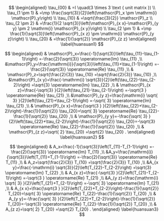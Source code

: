 $$
\begin{aligned}
\tau_{00} & =I \quad(3 \times 3 \text { unit matrix }) \\
\tau_{1 \pm 1} & =\mp \frac{\sqrt{3}}{2}\left(\mathscr{P}_x \pm \mathrm{i} \mathscr{P}_y\right) \\
\tau_{10} & =\sqrt{\frac{3}{2}} \mathscr{P}_z \\
\tau_{2 \pm 2} & =\frac{1}{2 \sqrt{3}}\left(\mathscr{P}_{x x}-\mathscr{P}_{y y} \pm 2 \mathrm{i} \mathscr{P}_{x y}\right) \\
\tau_{2 \pm 1} & =\mp \frac{1}{\sqrt{3}}\left(\mathscr{P}_{x z} \pm \mathrm{i} \mathscr{P}_{y z}\right) \\
\tau_{20} & =\frac{1}{\sqrt{2}} \mathscr{P}_{z z}
\end{aligned}
\label{huansuan1}
$$

$$
\begin{aligned}
& \mathscr{P}_x=\frac{-1}{\sqrt{3}}\left(\tau_{11}-\tau_{1-1}\right) =-\frac{2}{\sqrt{3}} \operatorname{Im} \tau_{11} ,\\
 &\mathscr{P}_y=\frac{\mathrm{i}}{\sqrt{3}}\left(\tau_{11}+\tau_{1-1}\right) =-\frac{2}{\sqrt{3}} \operatorname{Re} \tau_{11} ,\\
& \mathscr{P}_z=\sqrt{\frac{2}{3}} \tau_{10} =\sqrt{\frac{2}{3}} \tau_{10} ,\\
 &\mathscr{P}_{x y}=\frac{-\mathrm{i} \sqrt{3}}{2}\left(\tau_{22}-\tau_{2-2}\right) =\sqrt{3} \operatorname{Im} \tau_{22} ,\\
& \mathscr{P}_{x z}=\frac{-\sqrt{3} }{2}\left(\tau_{21}-\tau_{2-1}\right) =-\sqrt{3 }  \operatorname{Re} \tau_{21} ,\\
 &\mathscr{P}_{y z}=\frac{\mathrm{i} \sqrt{ 3} }{2}\left(\tau_{21}+\tau_{2-1}\right) =-\sqrt{ 3}  \operatorname{Im} \tau_{21} ,\\
& \mathscr{P}_{x x}=\frac{\sqrt{3 } }{2}\left(\tau_{22}+\tau_{2-2}\right)-\frac{1}{\sqrt{2}} \tau_{20}=\sqrt{ 3} \operatorname{Re} \tau_{22}-\frac{1}{\sqrt{2}} \tau_{20} ,\\
& \mathscr{P}_{y y}=-\frac{\sqrt{ 3} }{2}\left(\tau_{22}+\tau_{2-2}\right)-\frac{1}{\sqrt{2}} \tau_{20}=-\sqrt{3} \operatorname{Re} \tau_{22}-\frac{1}{\sqrt{2}} \tau_{20} ,\\
& \mathscr{P}_{z z}=\sqrt{ 2}  \tau_{20} =\sqrt{2} \tau_{20} .
\end{aligned}
\label{huansuan2}
$$

$$
\begin{aligned}
& A_x=\frac{-1}{\sqrt{3}}\left(T_{11}-T_{1-1}\right) =-\frac{2}{\sqrt{3}} \operatorname{Im} T_{11} ,\\
 &A_y=\frac{\mathrm{i}}{\sqrt{3}}\left(T_{11}+T_{1-1}\right) =-\frac{2}{\sqrt{3}} \operatorname{Re} T_{11} ,\\
& A_z=\sqrt{\frac{2}{3}} T_{10} =\sqrt{\frac{2}{3}} T_{10} ,\\
 &A_{x y}=\frac{-\mathrm{i} \sqrt{3}}{2}\left(T_{22}-T_{2-2}\right) =\sqrt{3} \operatorname{Im} T_{22} ,\\
& A_{x z}=\frac{-\sqrt{3} }{2}\left(T_{21}-T_{2-1}\right) =-\sqrt{3 }  \operatorname{Re} T_{21} ,\\
 &A_{y z}=\frac{\mathrm{i} \sqrt{ 3} }{2}\left(T_{21}+T_{2-1}\right) =-\sqrt{ 3}  \operatorname{Im} T_{21} ,\\
& A_{x x}=\frac{\sqrt{3 } }{2}\left(T_{22}+T_{2-2}\right)-\frac{1}{\sqrt{2}} T_{20}=\sqrt{ 3} \operatorname{Re} T_{22}-\frac{1}{\sqrt{2}} T_{20} ,\\
& A_{y y}=-\frac{\sqrt{ 3} }{2}\left(T_{22}+T_{2-2}\right)-\frac{1}{\sqrt{2}} T_{20}=-\sqrt{3} \operatorname{Re} T_{22}-\frac{1}{\sqrt{2}} T_{20} ,\\
& A_{z z}=\sqrt{ 2}  T_{20} =\sqrt{2} T_{20} .
\end{aligned}
\label{huansuan3}
$$